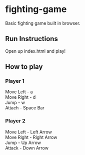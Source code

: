 # fighting-game
 
Basic fighting game built in browser.

## Run Instructions
Open up index.html and play!


## How to play
### Player 1
Move Left - a \
Move Right - d \
Jump - w \
Attach - Space Bar

### Player 2
Move Left - Left Arrow \
Move Right - Right Arrow \
Jump - Up Arrow \
Attack - Down Arrow
